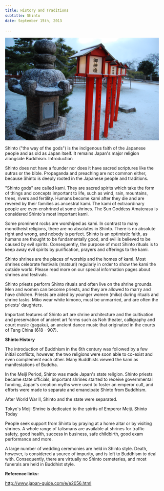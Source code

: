 ```yaml
---
title: History and Traditions
subtitle: Shinto
date: September 15th, 2013

---
```



 ![Shinto](structured-article.jpg)
 
 
Shinto ("the way of the gods") is the indigenous faith of the Japanese people and as old as Japan itself. It remains Japan's major religion alongside Buddhism.
Introduction

Shinto does not have a founder nor does it have sacred scriptures like the sutras or the bible. Propaganda and preaching are not common either, because Shinto is deeply rooted in the Japanese people and traditions.

"Shinto gods" are called kami. They are sacred spirits which take the form of things and concepts important to life, such as wind, rain, mountains, trees, rivers and fertility. Humans become kami after they die and are revered by their families as ancestral kami. The kami of extraordinary people are even enshrined at some shrines. The Sun Goddess Amaterasu is considered Shinto's most important kami.


Some prominent rocks are worshiped as kami.
In contrast to many monotheist religions, there are no absolutes in Shinto. There is no absolute right and wrong, and nobody is perfect. Shinto is an optimistic faith, as humans are thought to be fundamentally good, and evil is believed to be caused by evil spirits. Consequently, the purpose of most Shinto rituals is to keep away evil spirits by purification, prayers and offerings to the kami.

Shinto shrines are the places of worship and the homes of kami. Most shrines celebrate festivals (matsuri) regularly in order to show the kami the outside world. Please read more on our special information pages about shrines and festivals.

Shinto priests perform Shinto rituals and often live on the shrine grounds. Men and women can become priests, and they are allowed to marry and have children. Priests are aided by younger women (miko) during rituals and shrine tasks. Miko wear white kimono, must be unmarried, and are often the priests' daughters.

Important features of Shinto art are shrine architecture and the cultivation and preservation of ancient art forms such as Noh theater, calligraphy and court music (gagaku), an ancient dance music that originated in the courts of Tang China (618 - 907).

**Shinto History**

The introduction of Buddhism in the 6th century was followed by a few initial conflicts, however, the two religions were soon able to co-exist and even complement each other. Many Buddhists viewed the kami as manifestations of Buddha.

In the Meiji Period, Shinto was made Japan's state religion. Shinto priests became state officials, important shrines started to receive governmental funding, Japan's creation myths were used to foster an emperor cult, and efforts were made to separate and emancipate Shinto from Buddhism.

After World War II, Shinto and the state were separated.


Tokyo's Meiji Shrine is dedicated to the spirits of Emperor Meiji.
Shinto Today

People seek support from Shinto by praying at a home altar or by visiting shrines. A whole range of talismans are available at shrines for traffic safety, good health, success in business, safe childbirth, good exam performance and more.

A large number of wedding ceremonies are held in Shinto style. Death, however, is considered a source of impurity, and is left to Buddhism to deal with. Consequently, there are virtually no Shinto cemeteries, and most funerals are held in Buddhist style.

**Reference links:** 

http://www.japan-guide.com/e/e2056.html